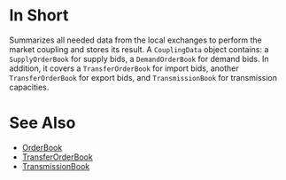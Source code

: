 # In Short

Summarizes all needed data from the local exchanges to perform the market coupling and stores its result.
A `CouplingData` object contains: a `SupplyOrderBook` for supply bids, a `DemandOrderBook` for demand bids.
In addition, it covers a `TransferOrderBook` for import bids, another `TransferOrderBook` for export bids, and `TransmissionBook` for transmission capacities.

# See Also

* [OrderBook](../Modules/OrderBook.md)
* [TransferOrderBook](./TransferOrderBook.md)
* [TransmissionBook](../Modules/TransmissionBook.md)